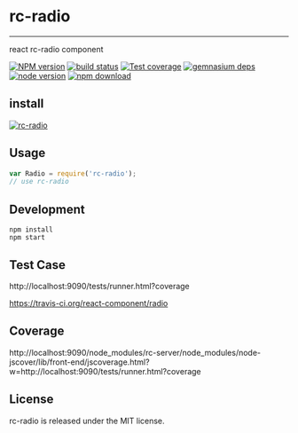 # rc-radio
---

react rc-radio component

[![NPM version][npm-image]][npm-url]
[![build status][travis-image]][travis-url]
[![Test coverage][coveralls-image]][coveralls-url]
[![gemnasium deps][gemnasium-image]][gemnasium-url]
[![node version][node-image]][node-url]
[![npm download][download-image]][download-url]

[npm-image]: http://img.shields.io/npm/v/rc-radio.svg?style=flat-square
[npm-url]: http://npmjs.org/package/rc-radio
[travis-image]: https://img.shields.io/travis/react-component/radio.svg?style=flat-square
[travis-url]: https://travis-ci.org/react-component/radio
[coveralls-image]: https://img.shields.io/coveralls/react-component/radio.svg?style=flat-square
[coveralls-url]: https://coveralls.io/r/react-component/radio?branch=master
[gemnasium-image]: http://img.shields.io/gemnasium/react-component/radio.svg?style=flat-square
[gemnasium-url]: https://gemnasium.com/react-component/radio
[node-image]: https://img.shields.io/badge/node.js-%3E=_0.10-green.svg?style=flat-square
[node-url]: http://nodejs.org/download/
[download-image]: https://img.shields.io/npm/dm/rc-radio.svg?style=flat-square
[download-url]: https://npmjs.org/package/rc-radio

## install

[![rc-radio](https://nodei.co/npm/rc-radio.png)](https://npmjs.org/package/rc-radio)

## Usage

```js
var Radio = require('rc-radio');
// use rc-radio
```

## Development

```
npm install
npm start
```

## Test Case

http://localhost:9090/tests/runner.html?coverage

https://travis-ci.org/react-component/radio

## Coverage

http://localhost:9090/node_modules/rc-server/node_modules/node-jscover/lib/front-end/jscoverage.html?w=http://localhost:9090/tests/runner.html?coverage

## License

rc-radio is released under the MIT license.


